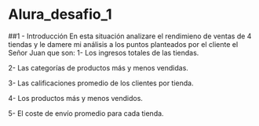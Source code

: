 # Alura_desafio_1

##1 - Introducción
En esta situación analizare el rendimieno de ventas de 4 tiendas y le damere mi análisis a los puntos planteados por el cliente el Señor Juan
que son:
1- Los ingresos totales de las tiendas.

2- Las categorías de productos más y menos vendidas.

3- Las calificaciones promedio de los clientes por tienda.

4- Los productos más y menos vendidos.

5- El coste de envío promedio para cada tienda.

